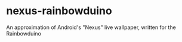 nexus-rainbowduino
==================

An approximation of Android's "Nexus" live wallpaper, written for the Rainbowduino
